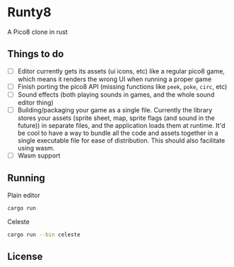 # Runty8

A Pico8 clone in rust

## Things to do

- [ ] Editor currently gets its assets (ui icons, etc) like a regular pico8 game, which means it renders the wrong UI when running a proper game
- [ ] Finish porting the pico8 API (missing functions like `peek`, `poke`, `circ`, etc)
- [ ] Sound effects (both playing sounds in games, and the whole sound editor thing)
- [ ] Building/packaging your game as a single file.
      Currently the library stores your assets (sprite sheet, map, sprite flags (and sound in the future))
      in separate files, and the application loads them at runtime.
      It'd be cool to have a way to bundle all the code and assets together in a single executable file for ease of distribution.
      This should also facilitate using wasm.
- [ ] Wasm support

## Running

Plain editor

```bash
cargo run
```

Celeste

```bash
cargo run --bin celeste
```

## License

